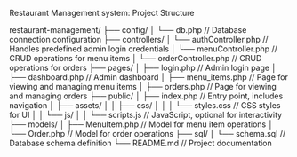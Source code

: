 Restaurant Management system: Project Structure

restaurant-management/
├── config/
│   └── db.php              // Database connection configuration
├── controllers/
│   └── authController.php   // Handles predefined admin login credentials
│   └── menuController.php   // CRUD operations for menu items
│   └── orderController.php  // CRUD operations for orders
├── pages/
│   ├── login.php            // Admin login page
│   ├── dashboard.php        // Admin dashboard
│   ├── menu_items.php       // Page for viewing and managing menu items
│   ├── orders.php           // Page for viewing and managing orders
├── public/
│   ├── index.php            // Entry point, includes navigation
│   ├── assets/
│   │   ├── css/
│   │   │   └── styles.css    // CSS styles for UI
│   │   └── js/
│   │       └── scripts.js    // JavaScript, optional for interactivity
├── models/
│   ├── MenuItem.php         // Model for menu item operations
│   └── Order.php            // Model for order operations
├── sql/
│   └── schema.sql           // Database schema definition
└── README.md                // Project documentation
